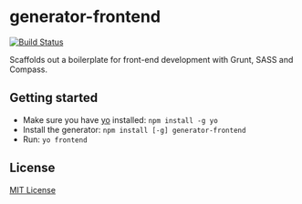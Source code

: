 # generator-frontend
[![Build Status](https://secure.travis-ci.org/nDmitry/generator-frontend.png?branch=master)](https://travis-ci.org/nDmitry/generator-frontend)

Scaffolds out a boilerplate for front-end development with Grunt, SASS and Compass.

## Getting started
- Make sure you have [yo](https://github.com/yeoman/yo) installed:
    `npm install -g yo`
- Install the generator: `npm install [-g] generator-frontend`
- Run: `yo frontend`

## License
[MIT License](http://en.wikipedia.org/wiki/MIT_License)
